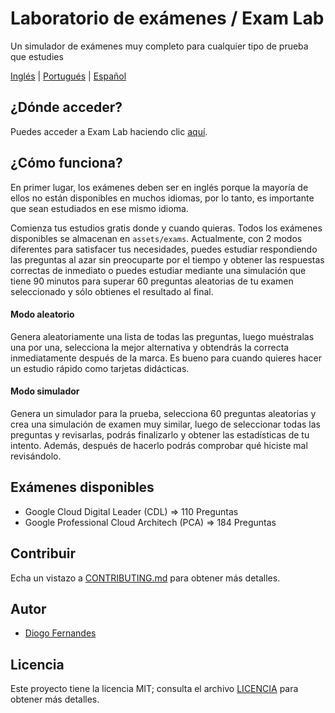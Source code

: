 # Laboratorio de exámenes / Exam Lab
Un simulador de exámenes muy completo para cualquier tipo de prueba que estudies

[Inglés](README.md) | [Portugués](README.pt-BR.md) | [Español](README.es-ES.md)

## ¿Dónde acceder?

Puedes acceder a Exam Lab haciendo clic [aquí](https://dfop02.github.io/exam-lab/main.html).

## ¿Cómo funciona?

En primer lugar, los exámenes deben ser en inglés porque la mayoría de ellos no están disponibles en muchos idiomas, por lo tanto, es importante que sean estudiados en ese mismo idioma.

Comienza tus estudios gratis donde y cuando quieras. Todos los exámenes disponibles se almacenan en `assets/exams`. Actualmente, con 2 modos diferentes para satisfacer tus necesidades, puedes estudiar respondiendo las preguntas al azar sin preocuparte por el tiempo y obtener las respuestas correctas de inmediato o puedes estudiar mediante una simulación que tiene 90 minutos para superar 60 preguntas aleatorias de tu examen seleccionado y sólo obtienes el resultado al final.

#### Modo aleatorio

Genera aleatoriamente una lista de todas las preguntas, luego muéstralas una por una, selecciona la mejor alternativa y obtendrás la correcta inmediatamente después de la marca. Es bueno para cuando quieres hacer un estudio rápido como tarjetas didácticas.

#### Modo simulador

Genera un simulador para la prueba, selecciona 60 preguntas aleatorias y crea una simulación de examen muy similar, luego de seleccionar todas las preguntas y revisarlas, podrás finalizarlo y obtener las estadísticas de tu intento. Además, después de hacerlo podrás comprobar qué hiciste mal revisándolo.

## Exámenes disponibles

- Google Cloud Digital Leader (CDL) => 110 Preguntas
- Google Professional Cloud Architech (PCA) => 184 Preguntas

## Contribuir

Echa un vistazo a [CONTRIBUTING.md](CONTRIBUTING.md) para obtener más detalles.

## Autor

* [Diogo Fernandes](https://github.com/dfop02)

## Licencia

Este proyecto tiene la licencia MIT; consulta el archivo [LICENCIA](LICENSE) para obtener más detalles.
